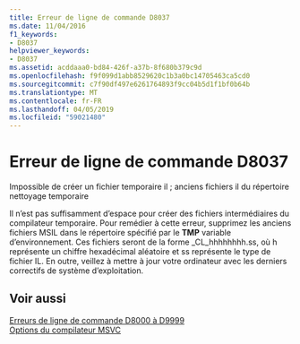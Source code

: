 ```yaml
---
title: Erreur de ligne de commande D8037
ms.date: 11/04/2016
f1_keywords:
- D8037
helpviewer_keywords:
- D8037
ms.assetid: acddaaa0-bd84-426f-a37b-8f680b379c9d
ms.openlocfilehash: f9f099d1abb8529620c1b3a0bc14705463ca5cd0
ms.sourcegitcommit: c7f90df497e6261764893f9cc04b5d1f1bf0b64b
ms.translationtype: MT
ms.contentlocale: fr-FR
ms.lasthandoff: 04/05/2019
ms.locfileid: "59021480"
---
```

# <a name="command-line-error-d8037"></a>Erreur de ligne de commande D8037

Impossible de créer un fichier temporaire il ; anciens fichiers il du répertoire nettoyage temporaire

Il n’est pas suffisamment d’espace pour créer des fichiers intermédiaires du compilateur temporaire. Pour remédier à cette erreur, supprimez les anciens fichiers MSIL dans le répertoire spécifié par le **TMP** variable d’environnement. Ces fichiers seront de la forme _CL_hhhhhhhh.ss, où h représente un chiffre hexadécimal aléatoire et ss représente le type de fichier IL. En outre, veillez à mettre à jour votre ordinateur avec les derniers correctifs de système d’exploitation.

## <a name="see-also"></a>Voir aussi

[Erreurs de ligne de commande D8000 à D9999](../../error-messages/tool-errors/command-line-errors-d8000-through-d9999.md)<br/>
[Options du compilateur MSVC](../../build/reference/compiler-options.md)